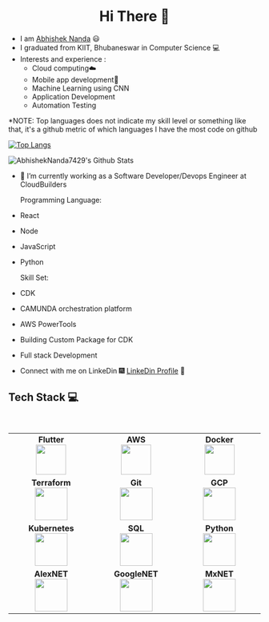 <h1 align="center"> Hi There 👋 </h1>

* I am [Abhishek Nanda](https:https://github.com/AbhishekNanda7429) :smiley:	 <br>
* I graduated from KIIT, Bhubaneswar in Computer Science :computer:
* Interests and experience :
  * Cloud computing:cloud:
  * Mobile app development:iphone:
  * Machine Learning using CNN
  * Application Development
  * Automation Testing
  
*NOTE: Top languages does not indicate my skill level or something like that, it's a github metric of which languages I have the most code on github

[![Top Langs](https://github-readme-stats.vercel.app/api/top-langs/?username=AbhishekNanda7429&langs_count=12&layout=compact&theme=radical&title_color=8E2DE2&text_color=fff)](https://github.com/anuraghazra/github-readme-stats)


![AbhishekNanda7429's Github Stats](https://github-readme-stats.vercel.app/api?username=AbhishekNanda7429&show_icons=true_color=fff&icon_color=79ff97&text_color=9f9f9f&bg_color=151515) 
<br>
<!--![Top Langs](https://github-readme-stats.vercel.app/api/top-langs/?username=AbhishekNanda7429&theme=radical&title_color=8E2DE2&text_color=fff)
<br>-->

<!--**AbhishekNanda7429/AbhishekNanda7429** is a ✨ _special_ ✨ repository because its `README.md` (this file) appears on your GitHub profile.
- 👯 I’m looking to collaborate on ...
- 💬 Ask me about ...
 *📫 How to reach me: 1805185@kiit.ac.in
- 😄 Pronouns: ...
- :musical_score: I play the Guitar :guitar: and the Keyboard :musical_keyboard:
- 
- ⚡ Fun fact: ...
Here are some ideas to get you started:
-->

- 🔭 I’m currently working as a Software Developer/Devops Engineer at CloudBuilders

  Programming Language:
- React
- Node
- JavaScript
- Python
  
  Skill Set:
- CDK
- CAMUNDA orchestration platform
- AWS PowerTools
- Building Custom Package for CDK
- Full stack Development










<!--* I have done multiple projects ranging from the field of Devops , Backend to Cloud Computing and Automation :file_cabinet: .-->


<!--* I am willing to work on free-lance projects and love to  contribute to open source projects :bulb: -->

<!--* :magnet: You can checkout my projects from here :fire: - [![projects](https://forthebadge.com/images/badges/check-it-out.svg)](https://github.com/DiptoChakrabarty/DiptoChakrabarty/blob/master/Projects.md)-->

* Connect with me on LinkeDin :fireworks: [LinkeDin Profile](https://www.linkedin.com/in/abhisheknanda-sde/) :sparkler:


## Tech Stack :computer:

<br>
<table>
<tbody>
 <tr>
<td align="center" width="20%">
<span><b><center>Flutter</center></b></span> 
<img height=60px src="https://seeklogo.com/images/F/flutter-logo-304BF94F55-seeklogo.com.png"> 
</td>

<td align="center" width="20%">
<span><b><center>AWS</center></b></span> 
<img height=60px src="https://encrypted-tbn0.gstatic.com/images?q=tbn%3AANd9GcQV9AyEyvrlIJLOfbxFLfOr03Qy5gRL0txWMQ&usqp=CAU"> 
</td>

<td align="center" width="20%">
<span><b><center>Docker</center></b></span> 
<img height=60px src="https://encrypted-tbn0.gstatic.com/images?q=tbn%3AANd9GcTApU_6Eg4oWx3NMhLifHmNEkxjeMxfd3oGUA&usqp=CAU"> 
</td>
</tr>

<tr>
<td align="center" width="20%">
<span><b><center>Terraform</center></b></span> 
<img height=65px src="https://www.terraform.io/assets/images/og-image-8b3e4f7d.png"> 
</td>

<td align="center" width="20%">
<span><b><center>Git</center></b></span> 
<img height=65px src="https://git-scm.com/images/logos/downloads/Git-Logo-2Color.png"> 
</td>

<td align="center" width="20%">
<span><b><center>GCP</center></b></span> 
<img height=65px src="https://cloud.google.com/images/social-icon-google-cloud-1200-630.png"> 
</td>
</tr>

<tr>
<td align="center" width="20%">
<span><b><center>Kubernetes</center></b></span> 
<img height=65px src="https://d15shllkswkct0.cloudfront.net/wp-content/blogs.dir/1/files/2019/05/Kubernetes_New.png"> 
</td>

<td align="center" width="20%">
<span><b><center>SQL</center></b></span> 
<img height=65px src="https://i0.wp.com/www.complexsql.com/wp-content/uploads/2017/01/sql-logo.jpg?ssl=1"> 
</td>



<td align="center" width="20%">
<span><b><center>Python</center></b></span> 
<img height=65px src="https://www.python.org/static/community_logos/python-logo.png"> 
</td>
</tr>

<tr>
<td align="center" width="20%">
<span><b><center>AlexNET</center></b></span> 
<img height=65px src="https://i.ytimg.com/vi/uLddd86qVFs/maxresdefault.jpg"> 
</td>

<td align="center" width="20%">
<span><b><center>GoogleNET</center></b></span> 
<img height=65px src="https://image.slidesharecdn.com/3cnntutorial-161004134803/95/cnn-tutorial-22-638.jpg?cb=1475588939"> 
</td>



<td align="center" width="20%">
<span><b><center>MxNET</center></b></span> 
<img height=65px src="https://i0.wp.com/syncedreview.com/wp-content/uploads/2018/05/image-30.png?fit=600%2C400&ssl=1"> 
</td>
</tr>



</tbody>
</table>


<!--### Projects
* ML 
* Image Processing
-->



<!--## My Certifications :arrow_down:

- [Red Hat Certified System Administrator](https://drive.google.com/file/d/13EaKphJ3zC1vn1q-nevF6YoJuit_aeik/view?usp=sharing)
- [Red Hat Certified Specialist in Ansible Automation](https://drive.google.com/file/d/1Nf-0RHdcBAlj1-tMuMy_12cw9d3hGDgN/view?usp=sharing)
- [Red Hat Certified  Engineer](https://drive.google.com/file/d/1b2ivwSc9fu9V2E7OZ7jrk7YQMaN-T12i/view?usp=sharing) 

-->
